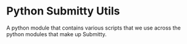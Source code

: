 Python Submitty Utils
=====================

A python module that contains various scripts that we use across the python
modules that make up Submitty.
